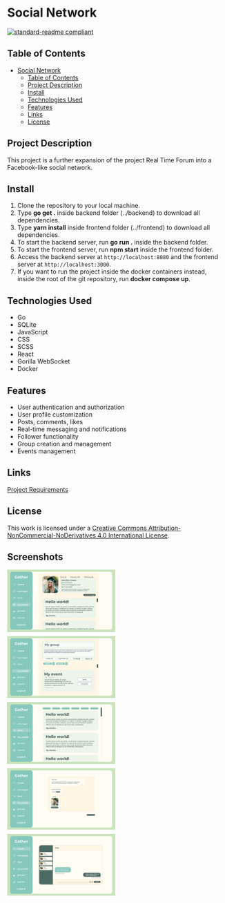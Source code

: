 # Social Network

[![standard-readme compliant](https://img.shields.io/badge/readme%20style-standard-brightgreen.svg?style=flat-square)](https://github.com/RichardLitt/standard-readme)

## Table of Contents

- [Social Network](#social-network)
  - [Table of Contents](#table-of-contents)
  - [Project Description](#project-description)
  - [Install](#install)
  - [Technologies Used](#technologies-used)
  - [Features](#features)
  - [Links](#links)
  - [License](#license)

## Project Description

This project is a further expansion of the project Real Time Forum into a Facebook-like social network.

## Install

1. Clone the repository to your local machine.
2. Type **go get .** inside backend folder (../backend) to download all dependencies.
3. Type **yarn install** inside frontend folder (../frontend) to download all dependencies.
4. To start the backend server, run **go run .** inside the backend folder.
5. To start the frontend server, run **npm start** inside the frontend folder.
6. Access the backend server at `http://localhost:8080` and the frontend server at `http://localhost:3000`.
7. If you want to run the project inside the docker containers instead, inside the root of the git repository, run **docker compose up**.

## Technologies Used

- Go
- SQLite
- JavaScript
- CSS
- SCSS
- React
- Gorilla WebSocket
- Docker

## Features

- User authentication and authorization
- User profile customization
- Posts, comments, likes
- Real-time messaging and notifications
- Follower functionality
- Group creation and management
- Events management

## Links

[Project Requirements](https://github.com/01-edu/public/tree/master/subjects/social-network)

## License

This work is licensed under a [Creative Commons Attribution-NonCommercial-NoDerivatives 4.0 International License](https://creativecommons.org/licenses/by-nc-nd/4.0/).

## Screenshots

<div style="display:flex; flex-wrap:wrap; gap: 10px">
<img src="./screenshots/screenshot_6.png" style="width:250px;height:auto;">
<img src="./screenshots/screenshot_7.png" style="width:250px;height:auto;">
<img src="./screenshots/screenshot_8.png" style="width:250px;height:auto;">
<img src="./screenshots/screenshot_10.png" style="width:250px;height:auto;">
<img src="./screenshots/screenshot_11.png" style="width:250px;height:auto;">
</div>
